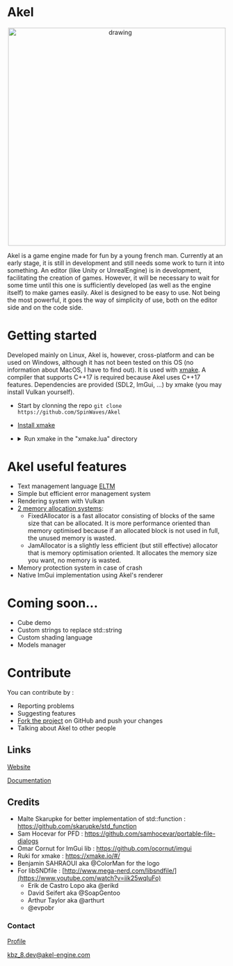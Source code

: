 # Akel
<p align="center">
    <img src="https://raw.githubusercontent.com/SpinWaves/Akel/main/Ressources/assets/logo.png" alt="drawing" width="500"/>
</p>

Akel is a game engine made for fun by a young french man.
Currently at an early stage, it is still in development and still needs some work to turn it into something.
An editor (like Unity or UnrealEngine) is in development, facilitating the creation of games. However, it will be necessary to wait for some time until this one is sufficiently developed (as well as the engine itself) to make games easily.
Akel is designed to be easy to use. Not being the most powerful, it goes the way of simplicity of use, both on the editor side and on the code side.

# Getting started
Developed mainly on Linux, Akel is, however, cross-platform and can be used on Windows, although it has not been tested on this OS (no information about MacOS, I have to find out). It is used with [xmake](https://xmake.io/#/). A compiler that supports C++17 is required because Akel uses C++17 features. Dependencies are provided (SDL2, ImGui, ...) by xmake (you may install Vulkan yourself).

* Start by clonning the repo `git clone https://github.com/SpinWaves/Akel`
* [Install xmake](https://xmake.io/#/guide/installation)
* <details> <summary>Run xmake in the "xmake.lua" directory</summary>
  By default xmake will build the Akel editor. If you want to build one of the demos you can run xmake as follows :

  Demo | Command
  ---- | -------
  Editor | `xmake` or `xmake build Editor`
  Rectangle | `xmake build RectDemo`
  Cube | Coming soon...

  </details>

# Akel useful features
* Text management language [ELTM](https://github.com/SpinWaves/Akel/tree/main/Akel/src/Modules/ELTM)
* Simple but efficient error management system
* Rendering system with Vulkan
* [2 memory allocation systems](https://github.com/SpinWaves/Akel/tree/main/Akel/src/Core/Memory):
    * FixedAllocator is a fast allocator consisting of blocks of the same size that can be allocated. It is more performance oriented than memory optimised because if an allocated block is not used in full, the unused memory is wasted.
    * JamAllocator is a slightly less efficient (but still effective) allocator that is memory optimisation oriented. It allocates the memory size you want, no memory is wasted.
* Memory protection system in case of crash
* Native ImGui implementation using Akel's renderer

# Coming soon...
* Cube demo
* Custom strings to replace std::string
* Custom shading language
* Models manager

# Contribute
You can contribute by :
* Reporting problems
* Suggesting features
* [Fork the project](https://github.com/SpinWaves/Akel/fork) on GitHub and push your changes
* Talking about Akel to other people

## Links
[Website](https://akel-engine.com)

[Documentation](https://doc.akel-engine.com)

## Credits
* Malte Skarupke for better implementation of std::function : https://github.com/skarupke/std_function
* Sam Hocevar for PFD : https://github.com/samhocevar/portable-file-dialogs
* Omar Cornut for ImGui lib : https://github.com/ocornut/imgui
* Ruki for xmake : https://xmake.io/#/
* Benjamin SAHRAOUI aka @ColorMan for the logo
* For libSNDfile : [http://www.mega-nerd.com/libsndfile/](https://www.youtube.com/watch?v=iik25wqIuFo)
    * Erik de Castro Lopo aka @erikd
    * David Seifert aka @SoapGentoo
    * Arthur Taylor aka @arthurt
    * @evpobr

### Contact
[Profile](https://solo.to/kbz_8)

kbz_8.dev@akel-engine.com
